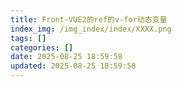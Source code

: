 ```yaml
---
title: Front-VUE2的ref的v-for动态变量
index_img: /img_index/index/XXXX.png
tags: []
categories: []
date: 2025-08-25 18:59:58
updated: 2025-08-25 18:59:58
---
```

